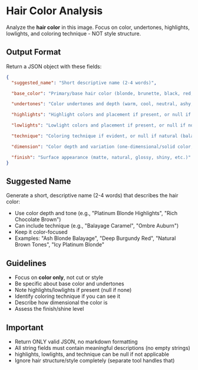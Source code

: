 # Hair Color Analysis

Analyze the **hair color** in this image. Focus on color, undertones, highlights, lowlights, and coloring technique - NOT style structure.

## Output Format

Return a JSON object with these fields:

```json
{
  "suggested_name": "Short descriptive name (2-4 words)",

  "base_color": "Primary/base hair color (blonde, brunette, black, red, auburn, gray, white, platinum, etc.)",

  "undertones": "Color undertones and depth (warm, cool, neutral, ashy, golden, coppery, etc.)",

  "highlights": "Highlight colors and placement if present, or null if none (blonde highlights, caramel highlights, face-framing highlights, balayage highlights, etc.)",

  "lowlights": "Lowlight colors and placement if present, or null if none (brown lowlights, darker lowlights throughout, etc.)",

  "technique": "Coloring technique if evident, or null if natural (balayage, ombre, highlights, all-over color, foil highlights, etc.)",

  "dimension": "Color depth and variation (one-dimensional/solid color, subtle dimension, multi-dimensional, high contrast, etc.)",

  "finish": "Surface appearance (matte, natural, glossy, shiny, etc.)"
}
```

## Suggested Name

Generate a short, descriptive name (2-4 words) that describes the hair color:
- Use color depth and tone (e.g., "Platinum Blonde Highlights", "Rich Chocolate Brown")
- Can include technique (e.g., "Balayage Caramel", "Ombre Auburn")
- Keep it color-focused
- Examples: "Ash Blonde Balayage", "Deep Burgundy Red", "Natural Brown Tones", "Icy Platinum Blonde"

## Guidelines

- Focus on **color only**, not cut or style
- Be specific about base color and undertones
- Note highlights/lowlights if present (null if none)
- Identify coloring technique if you can see it
- Describe how dimensional the color is
- Assess the finish/shine level

## Important

- Return ONLY valid JSON, no markdown formatting
- All string fields must contain meaningful descriptions (no empty strings)
- highlights, lowlights, and technique can be null if not applicable
- Ignore hair structure/style completely (separate tool handles that)
